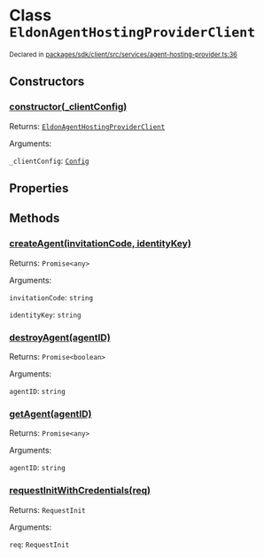 # Class `EldonAgentHostingProviderClient`
<sub>Declared in [packages/sdk/client/src/services/agent-hosting-provider.ts:36](https://github.com/dxos/dxos/blob/d2aae6ea4/packages/sdk/client/src/services/agent-hosting-provider.ts#L36)</sub>




## Constructors
### [constructor(_clientConfig)](https://github.com/dxos/dxos/blob/d2aae6ea4/packages/sdk/client/src/services/agent-hosting-provider.ts#L38)




Returns: <code>[EldonAgentHostingProviderClient](/api/@dxos/client/classes/EldonAgentHostingProviderClient)</code>

Arguments: 

`_clientConfig`: <code>[Config](/api/@dxos/react-client/classes/Config)</code>



## Properties


## Methods
### [createAgent(invitationCode, identityKey)](https://github.com/dxos/dxos/blob/d2aae6ea4/packages/sdk/client/src/services/agent-hosting-provider.ts#L60)




Returns: <code>Promise&lt;any&gt;</code>

Arguments: 

`invitationCode`: <code>string</code>

`identityKey`: <code>string</code>


### [destroyAgent(agentID)](https://github.com/dxos/dxos/blob/d2aae6ea4/packages/sdk/client/src/services/agent-hosting-provider.ts#L119)




Returns: <code>Promise&lt;boolean&gt;</code>

Arguments: 

`agentID`: <code>string</code>


### [getAgent(agentID)](https://github.com/dxos/dxos/blob/d2aae6ea4/packages/sdk/client/src/services/agent-hosting-provider.ts#L88)




Returns: <code>Promise&lt;any&gt;</code>

Arguments: 

`agentID`: <code>string</code>


### [requestInitWithCredentials(req)](https://github.com/dxos/dxos/blob/d2aae6ea4/packages/sdk/client/src/services/agent-hosting-provider.ts#L50)




Returns: <code>RequestInit</code>

Arguments: 

`req`: <code>RequestInit</code>


